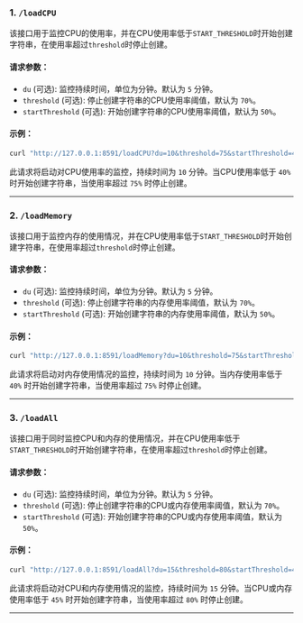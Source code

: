 ### 1. `/loadCPU`

该接口用于监控CPU的使用率，并在CPU使用率低于`START_THRESHOLD`时开始创建字符串，在使用率超过`threshold`时停止创建。

#### 请求参数：

- `du` (可选): 监控持续时间，单位为分钟。默认为 `5` 分钟。
- `threshold` (可选): 停止创建字符串的CPU使用率阈值，默认为 `70%`。
- `startThreshold` (可选): 开始创建字符串的CPU使用率阈值，默认为 `50%`。

#### 示例：

```bash
curl "http://127.0.0.1:8591/loadCPU?du=10&threshold=75&startThreshold=40"
```

此请求将启动对CPU使用率的监控，持续时间为 `10` 分钟。当CPU使用率低于 `40%` 时开始创建字符串，当使用率超过 `75%` 时停止创建。

---

### 2. `/loadMemory`

该接口用于监控内存的使用情况，并在CPU使用率低于`START_THRESHOLD`时开始创建字符串，在使用率超过`threshold`时停止创建。

#### 请求参数：

- `du` (可选): 监控持续时间，单位为分钟。默认为 `5` 分钟。
- `threshold` (可选): 停止创建字符串的内存使用率阈值，默认为 `70%`。
- `startThreshold` (可选): 开始创建字符串的内存使用率阈值，默认为 `50%`。

#### 示例：

```bash
curl "http://127.0.0.1:8591/loadMemory?du=10&threshold=75&startThreshold=40"
```

此请求将启动对内存使用情况的监控，持续时间为 `10` 分钟。当内存使用率低于 `40%` 时开始创建字符串，当使用率超过 `75%` 时停止创建。

---

### 3. `/loadAll`

该接口用于同时监控CPU和内存的使用情况，并在CPU使用率低于`START_THRESHOLD`时开始创建字符串，在使用率超过`threshold`时停止创建。

#### 请求参数：

- `du` (可选): 监控持续时间，单位为分钟。默认为 `5` 分钟。
- `threshold` (可选): 停止创建字符串的CPU或内存使用率阈值，默认为 `70%`。
- `startThreshold` (可选): 开始创建字符串的CPU或内存使用率阈值，默认为 `50%`。

#### 示例：

```bash
curl "http://127.0.0.1:8591/loadAll?du=15&threshold=80&startThreshold=45"
```

此请求将启动对CPU和内存使用情况的监控，持续时间为 `15` 分钟。当CPU或内存使用率低于 `45%` 时开始创建字符串，当使用率超过 `80%` 时停止创建。

---

